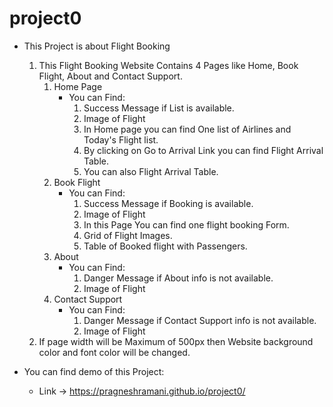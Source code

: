 # project0

- This Project is about Flight Booking 
    1. This Flight Booking Website Contains 4 Pages like Home, Book Flight, About and Contact Support.
        1. Home Page
            - You can Find:
                1. Success Message if List is available.
                2. Image of Flight
                3. In Home page you can find One list of Airlines and Today's Flight list.
                4. By clicking on Go to Arrival Link you can find Flight Arrival Table. 
                5. You can also Flight Arrival Table.
        2. Book Flight
            - You can Find:
                1. Success Message if Booking is available.
                2. Image of Flight
                3. In this Page You can find one flight booking Form.
                4. Grid of Flight Images.
                5. Table of Booked flight with Passengers.
        3. About
            - You can Find: 
                1. Danger Message if About info is not available.
                2. Image of Flight
        4. Contact Support
            - You can Find: 
                1. Danger Message if Contact Support info is not available.
                2. Image of Flight
    2. If page width will be Maximum of 500px then Website background color and font color will be changed.

- You can find demo of this Project:
    - Link -> https://pragneshramani.github.io/project0/
